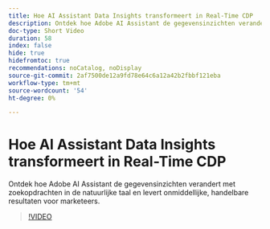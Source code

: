 ```yaml
---
title: Hoe AI Assistant Data Insights transformeert in Real-Time CDP
description: Ontdek hoe Adobe AI Assistant de gegevensinzichten verandert met zoekopdrachten in de natuurlijke taal en levert onmiddellijke, handelbare resultaten voor marketeers.
doc-type: Short Video
duration: 58
index: false
hide: true
hidefromtoc: true
recommendations: noCatalog, noDisplay
source-git-commit: 2af7500de12a9fd78e64c6a12a42b2fbbf121eba
workflow-type: tm+mt
source-wordcount: '54'
ht-degree: 0%

---
```



# Hoe AI Assistant Data Insights transformeert in Real-Time CDP

Ontdek hoe Adobe AI Assistant de gegevensinzichten verandert met zoekopdrachten in de natuurlijke taal en levert onmiddellijke, handelbare resultaten voor marketeers.

<!-- 62_S653_3442539_57_how-ai-assistant-transforms-data-insights-in-realtime-cdp -->
>[!VIDEO](https://video.tv.adobe.com/v/3458199/?learn=on&enablevpops=true)
